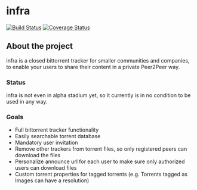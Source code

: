 # infra

[![Build Status](https://travis-ci.org/infra-torrent/infra.png?branch=master)](https://travis-ci.org/infra-torrent/infra)
[![Coverage Status](https://coveralls.io/repos/infra-torrent/infra/badge.png)](https://coveralls.io/r/infra-torrent/infra)

## About the project

infra is a closed bittorrent tracker for smaller communities and companies, to enable your users to share their content in a private Peer2Peer way.

### Status

infra is not even in alpha stadium yet, so it currently is in no condition to be used in any way.

### Goals

* Full bittorrent tracker functionality
* Easily searchable torrent database
* Mandatory user invitation
* Remove other trackers from torrent files, so only registered peers can download the files
* Personalize announce url for each user to make sure only authorized users can download files
* Custom torrent properties for tagged torrents (e.g. Torrents tagged as Images can have a resolution)
